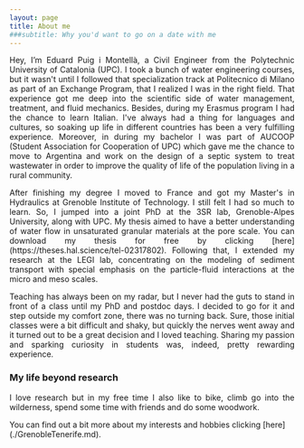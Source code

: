```yaml
---
layout: page
title: About me
###subtitle: Why you'd want to go on a date with me
---
```




<p align="justify">  Hey, I’m Eduard Puig i Montellà, a Civil Engineer from the Polytechnic University of Catalonia (UPC). I took a bunch of water engineering courses, but it wasn't until I followed that specialization track at Politecnico di Milano as part of an Exchange Program, that I realized I was in the right field. That experience  got me deep into the scientific side of water management, treatment, and fluid mechanics. Besides, during my Erasmus program I had the chance to learn Italian.  I've always had a thing for languages and cultures, so soaking up life in different countries has been a very fulfilling experience. Moreover, in during my bachelor  I was part of AUCOOP (Student Association for Cooperation of UPC) which gave me the chance to move to Argentina and work on the design of a septic system to treat wastewater in order to improve the quality of life of the population living in a rural community. </p>


<p align="justify">   After finishing my degree I moved to France and got my Master's in Hydraulics at Grenoble Institute of Technology. I still felt I had so much to learn. So, I jumped into a joint PhD at the 3SR lab, Grenoble-Alpes University, along with UPC. My thesis aimed to have a better understanding of water flow in unsaturated granular materials at the pore scale. You can download my thesis for free by clicking  [here](https://theses.hal.science/tel-02317802). Following that, I extended my research at the LEGI lab, concentrating on the modeling of sediment transport with special emphasis on the particle-fluid interactions at the micro and meso scales. </p>

<p align="justify">  Teaching has always been on my radar, but I never had the guts to stand in front of a class until my PhD and postdoc days. I decided to go for it and step outside my comfort zone, there was no turning back. Sure, those initial classes were a bit difficult and shaky, but quickly the nerves went away  and it turned out to be a great decision and I loved  teaching. Sharing my passion and sparking curiosity in students was, indeed, pretty rewarding experience.   </p>

### My life beyond research

<p align="justify">  I love research but in my free time I also like to bike, climb go into the wilderness, spend some time with friends and do some woodwork. </p> You can find out a bit more about my interests and hobbies clicking [here](./GrenobleTenerife.md).
